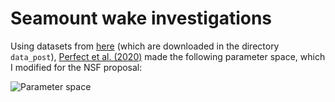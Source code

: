 # Seamount wake investigations

Using datasets from [here](http://www.soest.hawaii.edu/PT/SMTS/main.html) (which are downloaded in
the directory `data_post`), [Perfect et al.
(2020)](https://journals.ametsoc.org/view/journals/phoc/50/5/jpo-d-19-0105.1.xml) made the following
parameter space, which I modified for the NSF proposal:

![Parameter space](./notebooks/seamounts_paramspace2.png)

